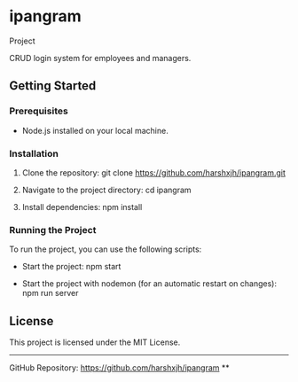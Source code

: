 # ipangram
Project 

CRUD login system for employees and managers.

## Getting Started

### Prerequisites
- Node.js installed on your local machine.

### Installation
1. Clone the repository:
   git clone https://github.com/harshxjh/ipangram.git

2. Navigate to the project directory:
   cd ipangram

3. Install dependencies:
   npm install

### Running the Project
To run the project, you can use the following scripts:

- Start the project:
   npm start

- Start the project with nodemon (for an automatic restart on changes):
   npm run server

## License

This project is licensed under the MIT License.

---

GitHub Repository: https://github.com/harshxjh/ipangram
**

